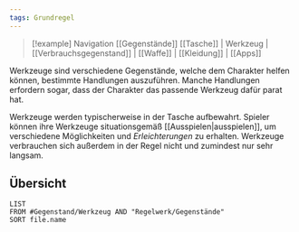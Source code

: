 ```yaml
---
tags: Grundregel
---
```

> [!example] Navigation 
>  [[Gegenstände]]
>  [[Tasche]] | Werkzeug | [[Verbrauchsgegenstand]] | [[Waffe]] | [[Kleidung]] | [[Apps]]

Werkzeuge sind verschiedene Gegenstände, welche dem Charakter helfen können, bestimmte Handlungen auszuführen. Manche Handlungen erfordern sogar, dass der Charakter das passende Werkzeug dafür parat hat.

Werkzeuge werden typischerweise in der Tasche aufbewahrt. Spieler können ihre Werkzeuge situationsgemäß [[Ausspielen|ausspielen]], um verschiedene Möglichkeiten und *Erleichterungen* zu erhalten. Werkzeuge verbrauchen sich außerdem in der Regel nicht und zumindest nur sehr langsam. 


## Übersicht
```dataview
LIST
FROM #Gegenstand/Werkzeug AND "Regelwerk/Gegenstände"
SORT file.name
```